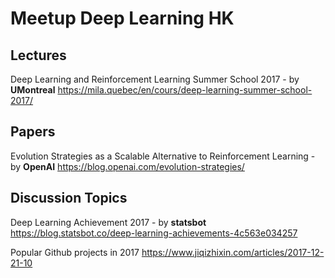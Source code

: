 # Meetup Deep Learning HK

## Lectures
Deep Learning and Reinforcement Learning Summer School 2017 - by **UMontreal**
https://mila.quebec/en/cours/deep-learning-summer-school-2017/

## Papers
Evolution Strategies as a Scalable Alternative to Reinforcement Learning - by **OpenAI**
https://blog.openai.com/evolution-strategies/

## Discussion Topics
Deep Learning Achievement 2017 - by **statsbot**
https://blog.statsbot.co/deep-learning-achievements-4c563e034257

Popular Github projects in 2017
https://www.jiqizhixin.com/articles/2017-12-21-10
